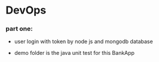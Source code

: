 # DevOps

### part one: 
- user login with token by node js and mongodb database

- demo folder is the java unit test for this BankApp